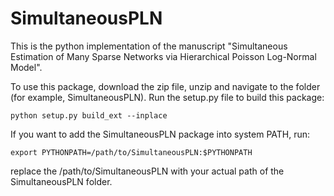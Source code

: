 # SimultaneousPLN
This is the python implementation of the manuscript "Simultaneous Estimation of Many Sparse Networks via Hierarchical Poisson Log-Normal Model".

To use this package, download the zip file, unzip and navigate to the folder (for example, SimultaneousPLN). Run the setup.py file to build this package:

```shell
python setup.py build_ext --inplace
```
If you want to add the SimultaneousPLN package into system PATH, run:

```shell
export PYTHONPATH=/path/to/SimultaneousPLN:$PYTHONPATH
```
replace the /path/to/SimultaneousPLN with your actual path of the SimultaneousPLN folder.
